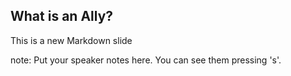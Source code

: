 ##  What is an Ally?

This is a new Markdown slide

note:
    Put your speaker notes here.
    You can see them pressing 's'.
